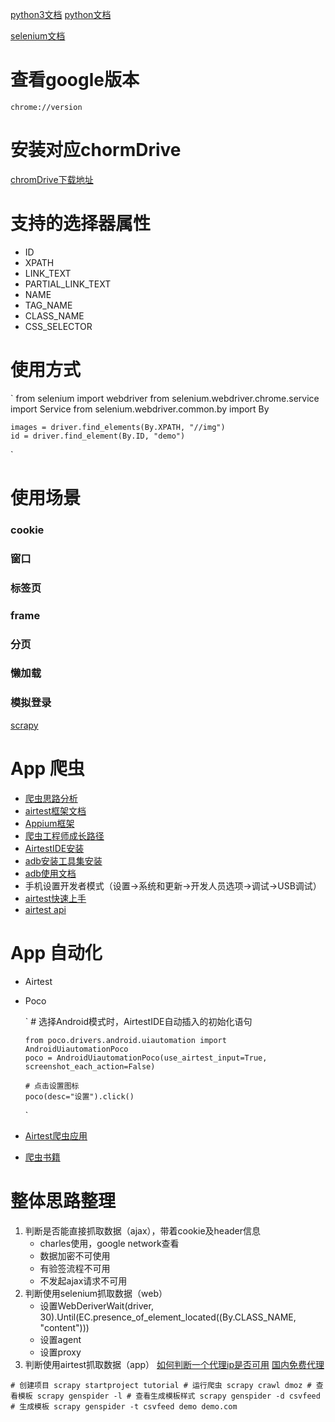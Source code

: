 [python3文档](https://docs.python.org/zh-cn/3/tutorial/index.html)
[python文档](https://www.liaoxuefeng.com/wiki/1016959663602400)

[selenium文档](https://www.selenium.dev/zh-cn/documentation/webdriver/getting_started/upgrade_to_selenium_4/)

# 查看google版本
`chrome://version`

# 安装对应chormDrive
[chromDrive下载地址](https://sites.google.com/chromium.org/driver/?pli=1)


# 支持的选择器属性

- ID
- XPATH 
- LINK_TEXT 
- PARTIAL_LINK_TEXT 
- NAME 
- TAG_NAME
- CLASS_NAME 
- CSS_SELECTOR

# 使用方式
`
    from selenium import webdriver
    from selenium.webdriver.chrome.service import Service
    from selenium.webdriver.common.by import By
    
    images = driver.find_elements(By.XPATH, "//img")
    id = driver.find_element(By.ID, "demo")
`

# 使用场景
### cookie
### 窗口
### 标签页
### frame
### 分页
### 懒加载
### 模拟登录

[scrapy](https://docs.pythontab.com/scrapy/scrapy0.24/intro/overview.html)

# App 爬虫
- [爬虫思路分析](https://zhuanlan.zhihu.com/p/343303142)
- [airtest框架文档](https://airtest.doc.io.netease.com/)
- [Appium框架](https://www.kancloud.cn/testerhome/appium_docs_cn/2001595)
- [爬虫工程师成长路径](https://cuiqingcai.com/9075.html)
- [AirtestIDE安装](https://airtest.netease.com/download.html?download=mac/AirtestIDE-mac-1.2.15.dmg&&site=io)
- [adb安装工具集安装](https://developer.android.com/studio/releases/platform-tools?hl=zh-cn)
- [adb使用文档](https://developer.android.com/studio/command-line/adb.html?hl=zh-cn)
- 手机设置开发者模式（设置->系统和更新->开发人员选项->调试->USB调试）
- [airtest快速上手](https://airtest.readthedocs.io/zh_CN/latest/README_MORE.html)
- [airtest api](https://airtest.readthedocs.io/zh_CN/latest/all_module/airtest.core.api.html)

# App 自动化
- Airtest
- Poco

  `
      # 选择Android模式时，AirtestIDE自动插入的初始化语句
    
      from poco.drivers.android.uiautomation import AndroidUiautomationPoco
      poco = AndroidUiautomationPoco(use_airtest_input=True, screenshot_each_action=False)
    
      # 点击设置图标
      poco(desc="设置").click()
  `
- [Airtest爬虫应用](https://zhuanlan.zhihu.com/p/55266133)
- [爬虫书籍](https://item.jd.com/12436581.html?dist=jd)

# 整体思路整理
1. 判断是否能直接抓取数据（ajax），带着cookie及header信息
   - charles使用，google network查看
   - 数据加密不可使用
   - 有验签流程不可用
   - 不发起ajax请求不可用
2. 判断使用selenium抓取数据（web）
   - 设置WebDeriverWait(driver, 30).Until(EC.presence_of_element_located((By.CLASS_NAME, "content")))
   - 设置agent
   - 设置proxy
3. 判断使用airtest抓取数据（app）
[如何判断一个代理ip是否可用](https://blog.csdn.net/u011394059/article/details/104633627)
[国内免费代理](https://www.kuaidaili.com/free/)

`
    # 创建项目
    scrapy startproject tutorial
    # 运行爬虫
    scrapy crawl dmoz
    # 查看模板
    scrapy genspider -l
    # 查看生成模板样式
    scrapy genspider -d csvfeed
    # 生成模板
    scrapy genspider -t csvfeed demo demo.com
`